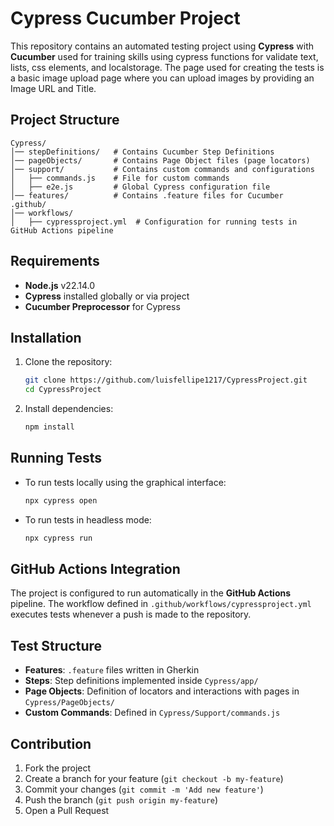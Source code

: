 # Cypress Cucumber Project

This repository contains an automated testing project using **Cypress** with **Cucumber** used for training skills using cypress functions for validate text, lists, css elements, and localstorage.
The page used for creating the tests is a basic image upload page where you can upload images by providing an Image URL and Title.

## Project Structure

```
Cypress/
│── stepDefinitions/   # Contains Cucumber Step Definitions
│── pageObjects/       # Contains Page Object files (page locators)
│── support/           # Contains custom commands and configurations
│   ├── commands.js    # File for custom commands
│   ├── e2e.js         # Global Cypress configuration file
│── features/          # Contains .feature files for Cucumber
.github/
│── workflows/
│   ├── cypressproject.yml  # Configuration for running tests in GitHub Actions pipeline
```

## Requirements

- **Node.js** v22.14.0
- **Cypress** installed globally or via project
- **Cucumber Preprocessor** for Cypress

## Installation

1. Clone the repository:
   ```sh
   git clone https://github.com/luisfellipe1217/CypressProject.git
   cd CypressProject
   ```

2. Install dependencies:
   ```sh
   npm install
   ```

## Running Tests

- To run tests locally using the graphical interface:
  ```sh
  npx cypress open
  ```

- To run tests in headless mode:
  ```sh
  npx cypress run
  ```

## GitHub Actions Integration

The project is configured to run automatically in the **GitHub Actions** pipeline. The workflow defined in `.github/workflows/cypressproject.yml` executes tests whenever a push is made to the repository.

## Test Structure

- **Features**: `.feature` files written in Gherkin
- **Steps**: Step definitions implemented inside `Cypress/app/`
- **Page Objects**: Definition of locators and interactions with pages in `Cypress/PageObjects/`
- **Custom Commands**: Defined in `Cypress/Support/commands.js`

## Contribution

1. Fork the project
2. Create a branch for your feature (`git checkout -b my-feature`)
3. Commit your changes (`git commit -m 'Add new feature'`)
4. Push the branch (`git push origin my-feature`)
5. Open a Pull Request


